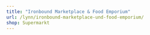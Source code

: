 ```yaml
---
title: "Ironbound Marketplace & Food Emporium"
url: /lynn/ironbound-marketplace-und-food-emporium/
shop: Supermarkt
---
```

